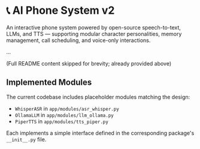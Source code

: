 # 📞 AI Phone System v2

An interactive phone system powered by open-source speech-to-text, LLMs, and TTS — supporting modular character personalities, memory management, call scheduling, and voice-only interactions.

...

(Full README content skipped for brevity; already provided above)

## Implemented Modules

The current codebase includes placeholder modules matching the design:

- `WhisperASR` in `app/modules/asr_whisper.py`
- `OllamaLLM` in `app/modules/llm_ollama.py`
- `PiperTTS` in `app/modules/tts_piper.py`

Each implements a simple interface defined in the corresponding package's `__init__.py` file.
